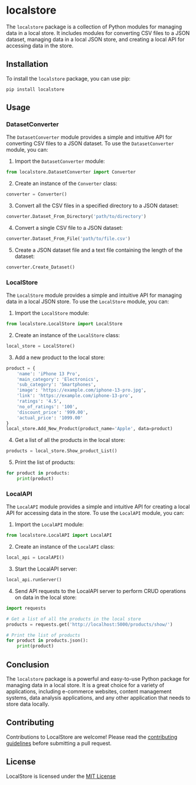 # localstore

The `localstore` package is a collection of Python modules for managing data in a local store. It includes modules for converting CSV files to a JSON dataset, managing data in a local JSON store, and creating a local API for accessing data in the store.

## Installation

To install the `localstore` package, you can use pip:

```
pip install localstore
```

## Usage

### DatasetConverter

The `DatasetConverter` module provides a simple and intuitive API for converting CSV files to a JSON dataset. To use the `DatasetConverter` module, you can:

1. Import the `DatasetConverter` module:

```python
from localstore.DatasetConverter import Converter
```

2. Create an instance of the `Converter` class:

```python
converter = Converter()
```

3. Convert all the CSV files in a specified directory to a JSON dataset:

```python
converter.Dataset_From_Directory('path/to/directory')
```

4. Convert a single CSV file to a JSON dataset:

```python
converter.Dataset_From_File('path/to/file.csv')
```

5. Create a JSON dataset file and a text file containing the length of the dataset:

```python
converter.Create_Dataset()
```

### LocalStore

The `LocalStore` module provides a simple and intuitive API for managing data in a local JSON store. To use the `LocalStore` module, you can:

1. Import the `LocalStore` module:

```python
from localstore.LocalStore import LocalStore
```

2. Create an instance of the `LocalStore` class:

```python
local_store = LocalStore()
```

3. Add a new product to the local store:

```python
product = {
    'name': 'iPhone 13 Pro',
    'main_category': 'Electronics',
    'sub_category': 'Smartphones',
    'image': 'https://example.com/iphone-13-pro.jpg',
    'link': 'https://example.com/iphone-13-pro',
    'ratings': '4.5',
    'no_of_ratings': '100',
    'discount_price': '999.00',
    'actual_price': '1099.00'
}
local_store.Add_New_Product(product_name='Apple', data=product)
```

4. Get a list of all the products in the local store:

```python
products = local_store.Show_product_List()
```

5. Print the list of products:

```python
for product in products:
    print(product)
```

### LocalAPI

The `LocalAPI` module provides a simple and intuitive API for creating a local API for accessing data in the store. To use the `LocalAPI` module, you can:

1. Import the `LocalAPI` module:

```python
from localstore.LocalAPI import LocalAPI
```

2. Create an instance of the `LocalAPI` class:

```python
local_api = LocalAPI()
```

3. Start the LocalAPI server:

```python
local_api.runServer()
```

4. Send API requests to the LocalAPI server to perform CRUD operations on data in the local store:

```python
import requests

# Get a list of all the products in the local store
products = requests.get('http://localhost:5000/products/show/')

# Print the list of products
for product in products.json():
    print(product)
```

## Conclusion

The `localstore` package is a powerful and easy-to-use Python package for managing data in a local store. It is a great choice for a variety of applications, including e-commerce websites, content management systems, data analysis applications, and any other application that needs to store data locally. 

## Contributing

Contributions to LocalStore are welcome! Please read the [contributing guidelines](https://github.com/colddsam/LocalStore/blob/main/CONTRIBUTING.md) before submitting a pull request.

## License

LocalStore is licensed under the [MIT License](https://github.com/colddsam/LocalStore/blob/b21bdae42f8a31a7ca5e9d954dace06d66c132f6/LICENSE)